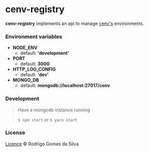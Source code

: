 # cenv-registry

**cenv-registry** implements an api to manage [cenv's](https://github.com/rodrigogs/cenv) environments.

### Environment variables
* **NODE_ENV**
  - default: **'development'**
* **PORT**
  - default: **3000**
* **HTTP_LOG_CONFIG**
  - default: **'dev'**
* **MONGO_DB**
  - default: **mongodb://localhost:27017/cenv**

### Development
> Have a mongodb instance running

> ```$ npm start```
or
> ```$ yarn start```

### License
[Licence](https://github.com/rodrigogs/cenv-registry/blob/master/LICENSE) © Rodrigo Gomes da Silva
